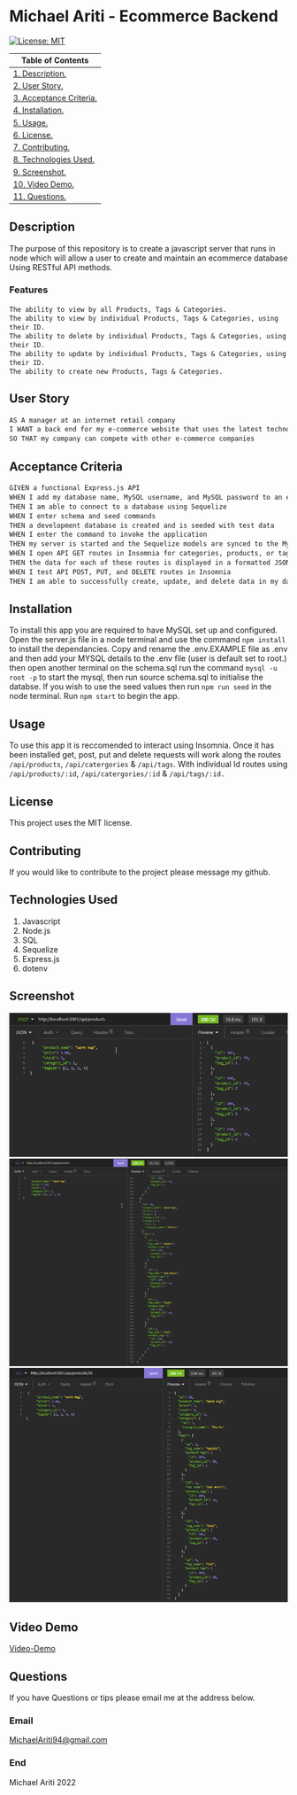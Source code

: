 # Michael Ariti - Ecommerce Backend

[![License: MIT](https://img.shields.io/badge/License-MIT-yellow.svg)](https://opensource.org/licenses/MIT)

|  Table of Contents |
| ----------- |
| [1. Description.](#description)|
| [2. User Story.](#user-story) |
| [3. Acceptance Criteria.](#acceptance-criteria) |
| [4. Installation.](#installation) |
| [5. Usage.](#usage)|
| [6. License.](#license)|
| [7. Contributing.](#contributing)|
| [8. Technologies Used.](#technologies-used)|
| [9. Screenshot.](#screenshot)|
| [10. Video Demo.](#video-demo)|
| [11. Questions.](#questions)|

## Description

The purpose of this repository is to create a javascript server that runs in node which will allow a user to create and maintain an ecommerce database Using RESTful API methods. 

### Features
``` 
The ability to view by all Products, Tags & Categories.
The ability to view by individual Products, Tags & Categories, using their ID.
The ability to delete by individual Products, Tags & Categories, using their ID.
The ability to update by individual Products, Tags & Categories, using their ID.
The ability to create new Products, Tags & Categories.
```
## User Story

```md
AS A manager at an internet retail company
I WANT a back end for my e-commerce website that uses the latest technologies
SO THAT my company can compete with other e-commerce companies
```

## Acceptance Criteria

```md
GIVEN a functional Express.js API
WHEN I add my database name, MySQL username, and MySQL password to an environment variable file
THEN I am able to connect to a database using Sequelize
WHEN I enter schema and seed commands
THEN a development database is created and is seeded with test data
WHEN I enter the command to invoke the application
THEN my server is started and the Sequelize models are synced to the MySQL database
WHEN I open API GET routes in Insomnia for categories, products, or tags
THEN the data for each of these routes is displayed in a formatted JSON
WHEN I test API POST, PUT, and DELETE routes in Insomnia
THEN I am able to successfully create, update, and delete data in my database
```

## Installation

To install this app you are required to have MySQL set up and configured. Open the server.js file in a node terminal and use the command `npm install` to install the dependancies. Copy and rename the .env.EXAMPLE file as .env and then add your MYSQL details to the .env file (user is default set to root.) then open another terminal on the schema.sql run the command `mysql -u root -p` to start the mysql, then run source schema.sql to initialise the databse. If you wish to use the seed values then run `npm run seed` in the node terminal. Run `npm start` to begin the app. 

## Usage

To use this app it is reccomended to interact using Insomnia. Once it has been installed get, post, put and delete requests will work along the routes `/api/products`, `/api/catergories` & `/api/tags`. With individual Id routes using `/api/products/:id`, `/api/catergories/:id` & `/api/tags/:id.`

## License

This project uses the MIT license.

## Contributing

If you would like to contribute to the project please message my github.

## Technologies Used

1. Javascript
2. Node.js
3. SQL
4. Sequelize
5. Express.js
6. dotenv

## Screenshot
![App-Screenshot](./Assets/postRequest.png)
![App-Screenshot](./Assets/getRequest.png)
![App-Screenshot](./Assets/get1Request.png)

## Video Demo
[Video-Demo](https://drive.google.com/file/d/1s6smFDCr0YenQPAOazEQ2JueQNpW8TVu/view?usp=sharing)

## Questions

If you have Questions or tips please email me at the address below.

### Email
MichaelAriti94@gmail.com

### End

Michael Ariti 2022
